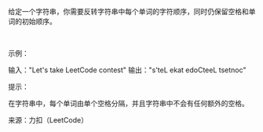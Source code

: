 给定一个字符串，你需要反转字符串中每个单词的字符顺序，同时仍保留空格和单词的初始顺序。

 

示例：

输入："Let's take LeetCode contest"
输出："s'teL ekat edoCteeL tsetnoc"
 

提示：

在字符串中，每个单词由单个空格分隔，并且字符串中不会有任何额外的空格。

来源：力扣（LeetCode）
